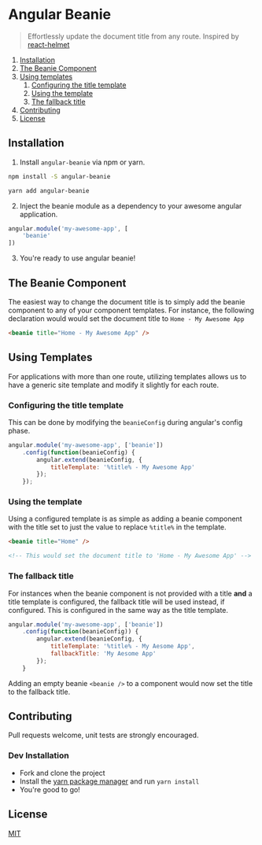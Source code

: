 # Angular Beanie
> Effortlessly update the document title from any route. Inspired by [react-helmet](https://github.com/nfl/react-helmet)

1. [Installation](#installation)
1. [The Beanie Component](#the-beanie-component)
1. [Using templates](#using-templates)
    1. [Configuring the title template](#configuring-the-title-template)
    1. [Using the template](#using-the-template)
    1. [The fallback title](#the-fallback-title)
1. [Contributing](#contributing)
1. [License](#license)

## Installation
1. Install `angular-beanie` via npm or yarn.

```bash
npm install -S angular-beanie

yarn add angular-beanie
```

2. Inject the beanie module as a dependency to your awesome angular application.

```javascript
angular.module('my-awesome-app', [
    'beanie'
])
```

3. You're ready to use angular beanie!


## The Beanie Component
The easiest way to change the document title is to simply add the beanie component to any of your component templates.
For instance, the following declaration would would set the document title to `Home - My Awesome App`

```html
<beanie title="Home - My Awesome App" /> 
```

## Using Templates
For applications with more than one route, utilizing templates allows us to have a generic site template and modify it 
slightly for each route.

### Configuring the title template
This can be done by modifying  the `beanieConfig` during angular's config phase.
```javascript
angular.module('my-awesome-app', ['beanie'])
    .config(function(beanieConfig) {
        angular.extend(beanieConfig, {
            titleTemplate: '%title% - My Awesome App'
        });
    });
```

### Using the template
Using a configured template is as simple as adding a beanie component with the title set to just the value
to replace `%title%` in the template.

```html
<beanie title="Home" />

<!-- This would set the document title to 'Home - My Awesome App' -->
```

### The fallback title
For instances when the beanie component is not provided with a title **and** a title template is configured, the fallback
title will be used instead, if configured. This is configured in the same way as the title template.

```javascript
angular.module('my-awesome-app', ['beanie'])
    .config(function(beanieConfig)) {
        angular.extend(beanieConfig, {
            titleTemplate: '%title% - My Aesome App',
            fallbackTitle: 'My Aesome App'
        });
    }
```

Adding an empty beanie `<beanie />` to a component would now set the title to the fallback title.

## Contributing
Pull requests welcome, unit tests are strongly encouraged.

### Dev Installation
- Fork and clone the project
- Install the [yarn package manager](https://yarnpkg.com/en/docs/install) and run `yarn install`
- You're good to go!

## License
[MIT](./LICENSE.md)
